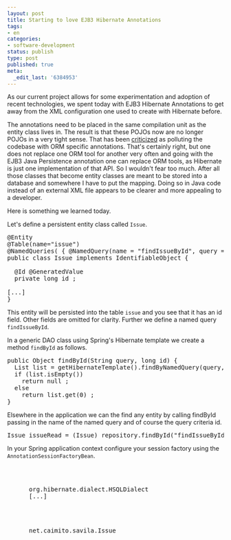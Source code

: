 ```yaml
---
layout: post
title: Starting to love EJB3 Hibernate Annotations
tags:
- en
categories:
- software-development
status: publish
type: post
published: true
meta:
  _edit_last: '6384953'
---
```

<p>As our current project allows for some experimentation and adoption of recent technologies, we spent today with EJB3 Hibernate Annotations to get away from the XML configuration one used to create with Hibernate before.</p>

<p>The annotations need to be placed in the same compilation unit as the entity class lives in. The result is that these POJOs now are no longer POJOs in a very tight sense. That has been <a href="http://www.theserverside.com/discussions/thread.tss?thread_id=42447">criticized</a> as polluting the codebase with ORM specific annotations. That's certainly right, but one does not replace one ORM tool for another very often and going with the EJB3 Java Persistence annotation one can replace ORM tools, as Hibernate is just one implementation of that API. So I wouldn't fear too much. After all those classes that become entity classes are meant to be stored into a database and somewhere I have to put the mapping. Doing so in Java code instead of an external XML file appears to be clearer and more appealing to a developer.</p>

<p>Here is something we learned today.</p>

<p>Let's define a persistent entity class called <code>Issue</code>.</p>

<pre class="codeSample">@Entity
@Table(name="issue")
@NamedQueries( { @NamedQuery(name = "findIssueById", query = "from Issue i where i.id = ?") })
public class Issue implements IdentifiableObject {

  @Id @GeneratedValue
  private long id ;

[...]
}</pre>

<p>This entity will be persisted into the table <code>issue</code> and you see that it has an id field. Other fields are omitted for clarity. Further we define a named query <code>findIssueById</code>.</p>

<p>In a generic DAO class using Spring's Hibernate template we create a method <code>findById</code> as follows.</p>

<pre class="codeSample">public Object findById(String query, long id) {
  List list = getHibernateTemplate().findByNamedQuery(query, id);
  if (list.isEmpty())
    return null ;
  else
    return list.get(0) ;
}</pre>

<p>Elsewhere in the application we can the find any entity by calling findById passing in the name of the named query and of course the query criteria id.</p>

<pre class="codeSample">Issue issueRead = (Issue) repository.findById("findIssueById", someId) ;</pre>

<p>In your Spring application context configure your session factory using the <code>AnnotationSessionFactoryBean</code>.</p>

<pre class="codeSample">
  
  
    
      org.hibernate.dialect.HSQLDialect
      [...]
    
  
  
    
      net.caimito.savila.Issue
    
  
</pre>

